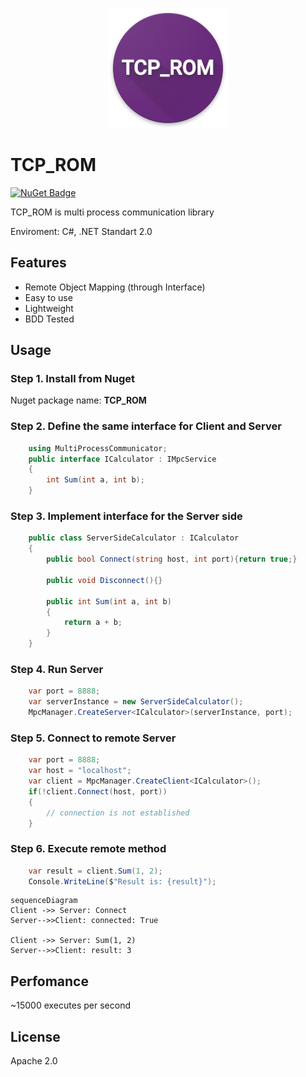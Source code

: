 <p align="center">
<img src="https://github.com/supertoha/TCP_ROM/blob/main/assets/img/tcp_rom.png?raw=true" width="192">
<br/>
</p>


# TCP_ROM
[![NuGet Badge](https://buildstats.info/nuget/TCP_ROM)](https://www.nuget.org/packages/TCP_ROM)

TCP_ROM is multi process communication library

Enviroment: C#, .NET Standart 2.0

## Features
- Remote Object Mapping (through Interface)
- Easy to use
- Lightweight 
- BDD Tested

## Usage
### Step 1. Install from Nuget
Nuget package name: **TCP_ROM**

### Step 2. Define the same interface for Client and Server
```csharp
    using MultiProcessCommunicator;
    public interface ICalculator : IMpcService
    {
        int Sum(int a, int b);
    }
```

### Step 3. Implement interface for the Server side
```csharp
    public class ServerSideCalculator : ICalculator
    {
        public bool Connect(string host, int port){return true;}

        public void Disconnect(){}

        public int Sum(int a, int b)
        {
            return a + b;
        }
    }
```
### Step 4. Run Server
```csharp
    var port = 8888;
    var serverInstance = new ServerSideCalculator();
    MpcManager.CreateServer<ICalculator>(serverInstance, port);
```

### Step 5. Connect to remote Server
```csharp
    var port = 8888;
    var host = "localhost";
    var client = MpcManager.CreateClient<ICalculator>();
    if(!client.Connect(host, port))
    {
        // connection is not established
    }
```

### Step 6. Execute remote method
```csharp
    var result = client.Sum(1, 2);
    Console.WriteLine($"Result is: {result}");
```
```mermaid
sequenceDiagram
Client ->> Server: Connect
Server-->>Client: connected: True

Client ->> Server: Sum(1, 2)
Server-->>Client: result: 3
```


## Perfomance
~15000 executes per second 



## License

Apache 2.0



